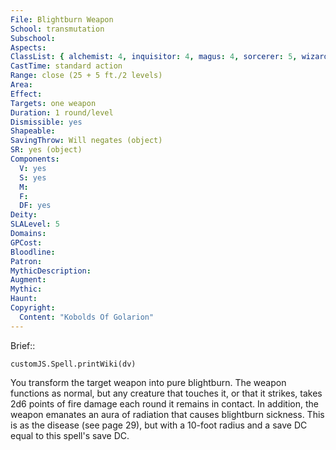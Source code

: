```yaml
---
File: Blightburn Weapon
School: transmutation
Subschool: 
Aspects: 
ClassList: { alchemist: 4, inquisitor: 4, magus: 4, sorcerer: 5, wizard: 5, witch: 5 }
CastTime: standard action
Range: close (25 + 5 ft./2 levels)
Area: 
Effect: 
Targets: one weapon
Duration: 1 round/level
Dismissible: yes
Shapeable: 
SavingThrow: Will negates (object)
SR: yes (object)
Components:
  V: yes
  S: yes
  M: 
  F: 
  DF: yes
Deity: 
SLALevel: 5
Domains: 
GPCost: 
Bloodline: 
Patron: 
MythicDescription: 
Augment: 
Mythic: 
Haunt: 
Copyright:
  Content: "Kobolds Of Golarion"
---
```

Brief:: 

```dataviewjs
customJS.Spell.printWiki(dv)
```

You transform the target weapon into pure blightburn. The weapon functions as normal, but any creature that touches it, or that it strikes, takes 2d6 points of fire damage each round it remains in contact. In addition, the weapon emanates an aura of radiation that causes blightburn sickness. This is as the disease (see page 29), but with a 10-foot radius and a save DC equal to this spell's save DC.

